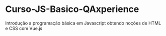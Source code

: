 # Curso-JS-Basico-QAxperience
Introdução a programação básica em Javascript obtendo noções de HTML e CSS com Vue.js
